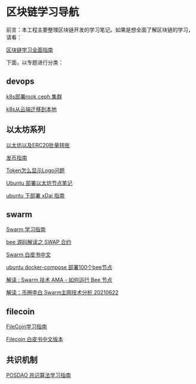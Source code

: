 # 区块链学习导航


前言：本工程主要整理区块链开发的学习笔记。如果是想全面了解区块链的学习，请看：

[区块链学习全面指南](https://gitee.com/xingzjx/blockchain/blob/master/blockchain_full_learn_guide.md)

下面，以专题进行分类：

## devops

[k8s部署rook ceph 集群](https://gitee.com/xingzjx/blockchain/blob/master/devops/k8s%20deploy%20rook%20ceph%20cluster.md)

[k8s从云端迁移到本地](https://gitee.com/xingzjx/blockchain/blob/master/devops/k8s%20cluster%20migration.md)


## 以太坊系列

[以太坊以及ERC20批量转账](https://gitee.com/xingzjx/blockchain/blob/master/ethereum/ethereum%20batch%20trasfer.md)

[发币指南](https://gitee.com/xingzjx/blockchain/blob/master/ethereum/publish%20toekn%20guide.md)

[Token怎么显示Logo问题](https://gitee.com/xingzjx/blockchain/blob/master/ethereum/tonken%20show%20icon.md)

[Ubuntu 部署以太坊节点笔记](https://gitee.com/xingzjx/blockchain/blob/master/ethereum/ubuntu%20deploy%20ethereum%20node.md)

[ubuntu 下部署 xDai 指南](https://gitee.com/xingzjx/blockchain/blob/master/ethereum/xdai_deploy_guide.md)

## swarm

[Swarm 学习指南](https://gitee.com/xingzjx/blockchain/blob/master/swarm/swarm%20learn%20guide.md)

[bee 源码解读之 SWAP 合约](https://gitee.com/xingzjx/blockchain/blob/master/swarm/bee_source-smart_contract.md)

[Swarm 白皮书中文](https://gitee.com/xingzjx/blockchain/blob/master/swarm/swarm%20white%20book%20cn.md)

[ubuntu docker-compose 部署100个bee节点](https://gitee.com/xingzjx/blockchain/blob/master/swarm/ubuntu%20docker-compose%20multi%20swarm.md)

[解读 : Swarm 技术 AMA - 如何运行 Bee 节点](https://gitee.com/xingzjx/blockchain/blob/master/swarm/live/Interpretation_How_to_run_Bee_nodes.md)

[解读：币圈李白 Swarm主网技术分析 20210622](https://gitee.com/xingzjx/blockchain/blob/master/swarm/live/interpretation_libai_Swarm_Mainnet_Analis_%2020210622.md)


## filecoin

[FileCoin学习指南](https://gitee.com/xingzjx/blockchain/blob/master/filecoin/filecoin%20learn%20guide.md)

[Filecoin 白皮书中文版本](https://gitee.com/xingzjx/blockchain/blob/master/filecoin/filecoin%20whitepaper%20cn.md)


## 共识机制

[POSDAO 共识算法学习指南](https://gitee.com/xingzjx/blockchain/blob/master/consensus/posdao_learn_guide.md)